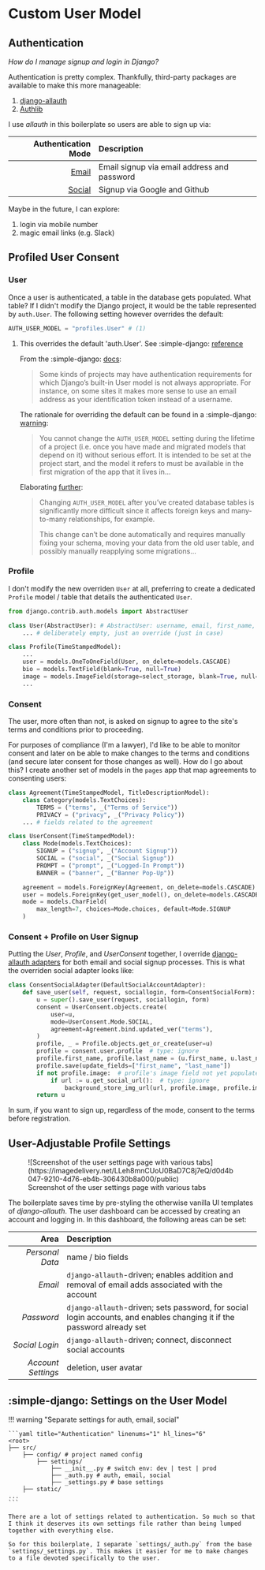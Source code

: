 # Custom User Model

## Authentication

_How do I manage signup and login in Django?_

Authentication is pretty complex. Thankfully, third-party packages are available to make this more manageable:

1. [django-allauth](https://www.intenct.nl/projects/django-allauth/)
2. [Authlib](https://github.com/lepture/authlib)

I use _allauth_ in this boilerplate so users are able to sign up via:

Authentication Mode | Description
--:|:--
[Email](./auth-email.md) | Email signup via email address and password
[Social](./auth-social.md) | Signup via Google and Github

Maybe in the future, I can explore:

1. login via mobile number
2. magic email links (e.g. Slack)

## Profiled User Consent

### User

Once a user is authenticated, a table in the database gets populated. What table? If I didn't modify the Django project, it would be the table represented by `auth.User`. The following setting however overrides the default:

```py title="Override default 'auth.User'"
AUTH_USER_MODEL = "profiles.User" # (1)
```

1. This overrides the default 'auth.User'. See :simple-django: [reference](https://docs.djangoproject.com/en/dev/ref/settings/#auth-user-model)

    From the :simple-django: [docs](https://docs.djangoproject.com/en/dev/topics/auth/customizing/#substituting-a-custom-user-model):

    > Some kinds of projects may have authentication requirements for which Django’s built-in User model is not always appropriate. For instance, on some sites it makes more sense to use an email address as your identification token instead of a username.

    The rationale for overriding the default can be found in a :simple-django: [warning](https://docs.djangoproject.com/en/dev/ref/settings/#auth-user-model):

    > You cannot change the `AUTH_USER_MODEL` setting during the lifetime of a project (i.e. once you have made and migrated models that depend on it) without serious effort. It is intended to be set at the project start, and the model it refers to must be available in the first migration of the app that it lives in...

    Elaborating [further](https://docs.djangoproject.com/en/dev/topics/auth/customizing/#changing-to-a-custom-user-model-mid-project):

    > Changing `AUTH_USER_MODEL` after you’ve created database tables is significantly more difficult since it affects foreign keys and many-to-many relationships, for example.
    >
    > This change can’t be done automatically and requires manually fixing your schema, moving your data from the old user table, and possibly manually reapplying some migrations...

### Profile

I don't modify the new overriden `User` at all, preferring to create a dedicated `Profile` model / table that details the authenticated `User`.

```py title="profiles/models.py: the Profile Model" linenums="1" hl_lines="3 8"
from django.contrib.auth.models import AbstractUser

class User(AbstractUser): # AbstractUser: username, email, first_name, last_name
    ... # deliberately empty, just an override (just in case)

class Profile(TimeStampedModel):
    ...
    user = models.OneToOneField(User, on_delete=models.CASCADE)
    bio = models.TextField(blank=True, null=True)
    image = models.ImageField(storage=select_storage, blank=True, null=True)
    ...
```

### Consent

The user, more often than not, is asked on signup to agree to the site's terms and conditions prior to proceeding.

For purposes of compliance (I'm a lawyer), I'd like to be able to monitor consent and later on be able to make changes to the terms and conditions (and secure later consent for those changes as well). How do I go about this? I create another set of models in the `pages` app that map agreements to consenting users:

```py title="/src/pages/models.py: Consent"
class Agreement(TimeStampedModel, TitleDescriptionModel):
    class Category(models.TextChoices):
        TERMS = ("terms", _("Terms of Service"))
        PRIVACY = ("privacy", _("Privacy Policy"))
    ... # fields related to the agreement

class UserConsent(TimeStampedModel):
    class Mode(models.TextChoices):
        SIGNUP = ("signup", _("Account Signup"))
        SOCIAL = ("social", _("Social Signup"))
        PROMPT = ("prompt", _("Logged-In Prompt"))
        BANNER = ("banner", _("Banner Pop-Up"))

    agreement = models.ForeignKey(Agreement, on_delete=models.CASCADE)
    user = models.ForeignKey(get_user_model(), on_delete=models.CASCADE)
    mode = models.CharField(
        max_length=7, choices=Mode.choices, default=Mode.SIGNUP
    )
```

### Consent + Profile on User Signup

Putting the _User_, _Profile_, and _UserConsent_ together, I override [django-allauth adapters](https://django-allauth.readthedocs.io/en/latest/advanced.html#creating-and-populating-user-instances) for both email and social signup processes.  This is what the overriden social adapter looks like:

```py title="/src/profiles/adapters.py"
class ConsentSocialAdapter(DefaultSocialAccountAdapter):
    def save_user(self, request, sociallogin, form=ConsentSocialForm):
        u = super().save_user(request, sociallogin, form)
        consent = UserConsent.objects.create(
            user=u,
            mode=UserConsent.Mode.SOCIAL,
            agreement=Agreement.bind.updated_ver("terms"),
        )
        profile, _ = Profile.objects.get_or_create(user=u)
        profile = consent.user.profile  # type: ignore
        profile.first_name, profile.last_name = (u.first_name, u.last_name)
        profile.save(update_fields=["first_name", "last_name"])
        if not profile.image:  # profile's image field not yet populated
            if url := u.get_social_url():  # type: ignore
                background_store_img_url(url, profile.image, profile.im_key)
        return u
```

In sum, if you want to sign up, regardless of the mode, consent to the terms before registration.

## User-Adjustable Profile Settings

<figure markdown>
  ![Screenshot of the user settings page with various tabs](https://imagedelivery.net/LLeh8mnCUoU0BaD7C8j7eQ/d0d4b047-9210-4d76-eb4b-306430b8a000/public)
  <figcaption>Screenshot of the user settings page with various tabs</figcaption>
</figure>

The boilerplate saves time by pre-styling the otherwise vanilla UI templates of _django-allauth_. The user dashboard can be accessed by creating an account and logging in. In this dashboard, the following areas can be set:

Area | Description
--:|:--
_Personal Data_ | name / bio fields
_Email_ | `django-allauth`-driven; enables addition and removal of email adds associated with the account
_Password_ | `django-allauth`-driven; sets password, for social login accounts, and enables changing it if the password already set
_Social Login_ |  `django-allauth`-driven; connect, disconnect social accounts
_Account Settings_ | deletion, user avatar

## :simple-django: Settings on the User Model

!!! warning "Separate settings for auth, email, social"

    ```yaml title="Authentication" linenums="1" hl_lines="6"
    <root>
    ├── src/
        ├── config/ # project named config
            ├── settings/
                ├── __init__.py # switch env: dev | test | prod
                ├── _auth.py # auth, email, social
                ├── _settings.py # base settings
        ├── static/
    ...
    ```

    There are a lot of settings related to authentication. So much so that I think it deserves its own settings file rather than being lumped together with everything else.

    So for this boilerplate, I separate `settings/_auth.py` from the base `settings/_settings.py`. This makes it easier for me to make changes to a file devoted specifically to the user.

